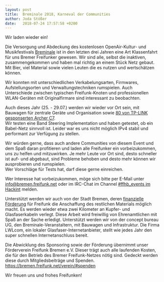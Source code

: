 ```yaml
---
layout: post
title:  Breminale 2018, Karneval der Communities
author: Joda Stößer
date:   2018-07-24 17:57:58 +0200
---
```

Wir laden wieder ein!

Die Versorgung und Abdeckung des kostenlosen OpenAir-Kultur- und Musikfestivals [Breminale](http://breminale-festival.de/) ist in den letzten drei Jahren eine Art Klassenfahrt für uns Bremer Freifunker gewesen. Wir sind alle, selbst die inaktiven, zusammengekommen und haben mal richtig an einem Stück Netz gebaut. Mit Bier, viel Material sowie vielen Leuten die es nutzen und wertschätzen können.

Wir konnten mit unterschiedlichen Verkabelungsarten, Firmwares, Aufstellungsorten und Verwaltungstechniken rumspielen. Auch Unterschiede zwischen typischen Freifunk-Knoten und professionellen WLAN-Geräten mit Originalfirmare sind interessant zu beobachten.

Auch dieses Jahr (25. - 29.07.) werden wir wieder vor Ort sein, mit Bauwagen für zentrale Geräte und Organisation sowie [80 von TP-LINK gesponserten Archer C7](https://bremen.freifunk.net/blog/2018/07/24/tp-link-breminale-2018-sponsoring.html).  
Wir testen eine Band Steering Implementation und haben getestet, ob ein Babel-Netz sinnvoll ist. Leider war es uns nicht möglich IPv4 stabil und performant zur Verfügung zu stellen.

Wir würden gerne, dass auch andere Communities von diesem Event und dem Spaß daran profitieren und laden alle Freifunker ein vorbeizukommen, uns zu helfen und mitzuwirken. Je mehr Leute vor Ort sind, desto schneller ist auf- und abgebaut, sind Probleme behoben und desto mehr können wir ausprobieren und rumspielen.  
Wer Vorschläge für Tests hat, darf diese gerne einreichen.

Wer Interesse hat vorbeizukommen, möge sich bitte per E-Mail unter [info@bremen.freifunk.net](mailto:info@bremen.freifunk.net) oder im IRC-Chat im Channel [#ffhb_events im Hackint](irc://irc.hackint.org/ffhb_events) melden.

Unterstützt werden wir auch von der Stadt Bremen, deren [finanzielle Förderung](../../../2016/11/26/24k-euro-fuer-ffhb.html) für Freifunk die Anschaffung des restlichen Materials möglich macht.
Es werden wieder etwa zwei Kilometer an Kupfer- und Glasfaserkabeln verlegt. Diese Arbeit wird freiwillig von Ehrenamtlichen mit Spaß an der Sache erledigt. Unterstützt werden wir von der concept bureau UG, den Breminale-Veranstaltern, mit Bauwagen und Infrastruktur.
Die Firma LWLcom, ein lokaler Glasfaser-Internetanbieter, stellt wie jedes Jahr den super schnellen Internetanschluss bereit.

Die Abwicklung des Sponsoring sowie der Förderung übernimmt unser Förderverein Freifunk Bremen e.V.
Dieser trägt auch alle laufenden Kosten, die für den Betrieb des Bremer Freifunk-Netzes nötig sind. Gedeckt werden diese durch Mitgliedsbeiträge und Spenden.
https://bremen.freifunk.net/verein/#spenden

Wir freuen uns und frohes Freifunken!
